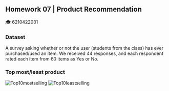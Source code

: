 ## Homework 07 | Product Recommendation
:mortar_board: 6210422031 

### Dataset

A survey asking whether or not the user (students from the class) has ever purchased/used an item. We received 44 responses, and each respondent rated each item from 60 items as Yes or No.

### Top most/least product

![Top10mostselling](https://user-images.githubusercontent.com/77830438/121325732-0c820380-c93c-11eb-9488-0d609c76373e.png)  ![Top10leastselling](https://user-images.githubusercontent.com/77830438/121325769-16a40200-c93c-11eb-8a7d-c941c17c7fae.png)


